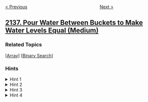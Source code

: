 <!--|This file generated by command(leetcode description); DO NOT EDIT.    |-->
<!--+----------------------------------------------------------------------+-->
<!--|@author    awesee <openset.wang@gmail.com>                           |-->
<!--|@link      https://github.com/awesee                                 |-->
<!--|@home      https://github.com/awesee/leetcode                        |-->
<!--+----------------------------------------------------------------------+-->

[< Previous](../earliest-possible-day-of-full-bloom "Earliest Possible Day of Full Bloom")
　　　　　　　　　　　　　　　　
[Next >](../divide-a-string-into-groups-of-size-k "Divide a String Into Groups of Size k")

## [2137. Pour Water Between Buckets to Make Water Levels Equal (Medium)](https://leetcode.com/problems/pour-water-between-buckets-to-make-water-levels-equal "")



### Related Topics
  [[Array](../../tag/array/README.md)]
  [[Binary Search](../../tag/binary-search/README.md)]

### Hints
<details>
<summary>Hint 1</summary>
What is the range that the answer must fall into?
</details>

<details>
<summary>Hint 2</summary>
The answer has to be in the range [0, max(buckets)] (inclusive).
</details>

<details>
<summary>Hint 3</summary>
For a number x, is there an efficient way to check if it is possible to make the amount of water in each bucket x.
</details>

<details>
<summary>Hint 4</summary>
Let in be the total amount of water that needs to be poured into buckets and out be the total amount of water that needs to be poured out of buckets to make the amount of water in each bucket x. If out - (out * loss) >= in, then it is possible.
</details>
